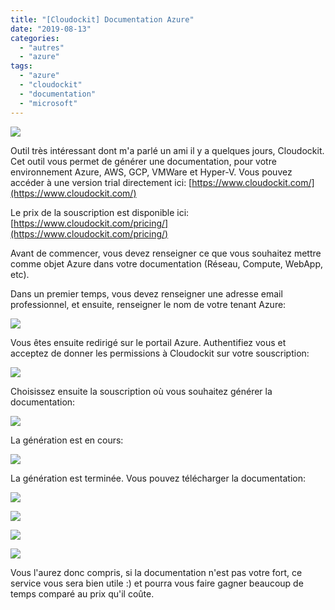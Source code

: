```yaml
---
title: "[Cloudockit] Documentation Azure"
date: "2019-08-13"
categories: 
  - "autres"
  - "azure"
tags: 
  - "azure"
  - "cloudockit"
  - "documentation"
  - "microsoft"
---
```


![](https://cloudyjourney.fr/wp-content/uploads/2019/08/Cloudockit-logo.png)

Outil très intéressant dont m'a parlé un ami il y a quelques jours, Cloudockit. Cet outil vous permet de générer une documentation, pour votre environnement Azure, AWS, GCP, VMWare et Hyper-V. Vous pouvez accéder à une version trial directement ici: [https://www.cloudockit.com/](https://www.cloudockit.com/)

Le prix de la souscription est disponible ici: [https://www.cloudockit.com/pricing/](https://www.cloudockit.com/pricing/)

Avant de commencer, vous devez renseigner ce que vous souhaitez mettre comme objet Azure dans votre documentation (Réseau, Compute, WebApp, etc).

Dans un premier temps, vous devez renseigner une adresse email professionnel, et ensuite, renseigner le nom de votre tenant Azure:

![](https://i2.wp.com/cloudyjourney.fr/wp-content/uploads/2019/08/Cloudockit01.png?fit=762%2C545&ssl=1)

Vous êtes ensuite redirigé sur le portail Azure. Authentifiez vous et acceptez de donner les permissions à Cloudockit sur votre souscription:

![](https://cloudyjourney.fr/wp-content/uploads/2019/08/Cloudockit02.png)

Choisissez ensuite la souscription où vous souhaitez générer la documentation:

![](https://i2.wp.com/cloudyjourney.fr/wp-content/uploads/2019/08/Cloudockit03.png?fit=762%2C374&ssl=1)

La génération est en cours:

![](https://i1.wp.com/cloudyjourney.fr/wp-content/uploads/2019/08/Cloudockit04.png?fit=762%2C311&ssl=1)

La génération est terminée. Vous pouvez télécharger la documentation:

![](https://i2.wp.com/cloudyjourney.fr/wp-content/uploads/2019/08/Cloudockit05.png?fit=762%2C561&ssl=1)

![](https://i1.wp.com/cloudyjourney.fr/wp-content/uploads/2019/08/Cloudockit06.png?fit=762%2C484&ssl=1)

![](https://i0.wp.com/cloudyjourney.fr/wp-content/uploads/2019/08/Cloudockit07.png?fit=762%2C534&ssl=1)

![](https://i1.wp.com/cloudyjourney.fr/wp-content/uploads/2019/08/Cloudockit08.png?fit=762%2C578&ssl=1)

Vous l'aurez donc compris, si la documentation n'est pas votre fort, ce service vous sera bien utile :) et pourra vous faire gagner beaucoup de temps comparé au prix qu'il coûte.
